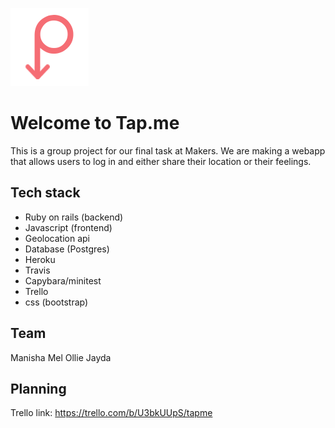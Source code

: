 ![Tap.me logo](app/assets/images/tap_me_logo_p.png)

Welcome to Tap.me
==========

This is a group project for our final task at Makers. We are making a webapp that allows users to log in and either share their location or their feelings.

Tech stack
------

- Ruby on rails (backend)
- Javascript (frontend)
- Geolocation api
- Database (Postgres)
- Heroku
- Travis
- Capybara/minitest
- Trello
- css (bootstrap)


Team
----

Manisha
Mel
Ollie
Jayda


Planning
------

Trello link:
https://trello.com/b/U3bkUUpS/tapme
